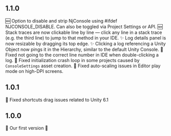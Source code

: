 ## 1.1.0
🆕 Option to disable and strip NjConsole using #ifdef NJCONSOLE_DISABLE. Can also be toggled via Project Settings or API.
🆕 Stack traces are now clickable line by line — click any line in a stack trace (e.g. the third line) to jump to that method in your IDE.
✨ Log details panel is now resizable by dragging its top edge.
✨ Clicking a log referencing a Unity Object now pings it in the Hierarchy, similar to the default Unity Console.
🐛 Fixed not going to the correct line number in IDE when double-clicking a log.
🐛 Fixed initialization crash loop in some projects caused by `ConsoleSettings` asset creation.
🐛 Fixed auto-scaling issues in Editor play mode on high-DPI screens.

## 1.0.1
🐛 Fixed shortcuts drag issues related to Unity 6.1

## 1.0.0
🚀 Our first version 🎉